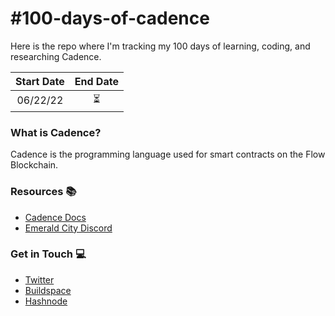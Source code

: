# #100-days-of-cadence

Here is the repo where I'm tracking my 100 days of learning, coding, and researching Cadence.

| Start Date | End Date |
| :--------: | :------: |
| 06/22/22   | ⏳       |

### What is Cadence?

Cadence is the programming language used for smart contracts on the Flow Blockchain.

### Resources 📚
  * [Cadence Docs](https://docs.onflow.org/cadence/language/)
  * [Emerald City Discord](https://discord.gg/emeraldcity)

### Get in Touch 💻
 * [Twitter](https://twitter.com/AmethystCodes)
 * [Buildspace](https://buildspace.so/@amethyst)
 * [Hashnode](https://hashnode.com/@AmethystCodes)
